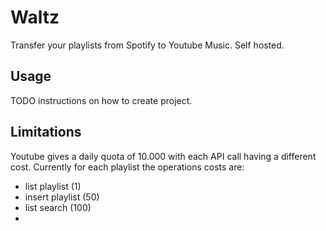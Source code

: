 # Waltz
 
 Transfer your playlists from Spotify to Youtube Music. Self hosted.

## Usage

TODO instructions on how to create project.

## Limitations

Youtube gives a daily quota of 10.000 with each API call having a different cost. Currently for
each playlist the operations costs are:

* list playlist (1)
* insert playlist (50)
* list search (100)
* 